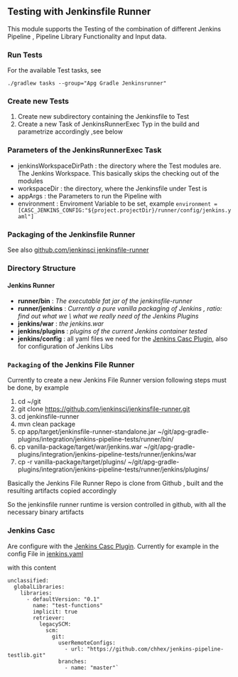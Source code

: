 Testing with Jenkinsfile Runner
-------------------------------

This module supports the Testing of the combination of different Jenkins
Pipeline , Pipeline Library Functionality and Input data.

### Run Tests

For the available Test tasks, see

`./gradlew tasks --group="Apg Gradle Jenkinsrunner"
`

### Create new Tests

1. Create new subdirectory containing the Jenkinsfile to Test
2. Create a new Task of JenkinsRunnerExec Typ in the build and parametrize accordingly ,see below

### Parameters of the JenkinsRunnerExec Task

- jenkinsWorkspaceDirPath : the directory where the Test modules are. The Jenkins Workspace. This basically skips the checking out of the modules
- workspaceDir : the directory, where the Jenkinsfile under Test is
- appArgs : the Parameters to run the Pipeline with
- environment : Enviroment Variable to be set, example `environment =
  [CASC_JENKINS_CONFIG:"${project.projectDir}/runner/config/jenkins.yaml"]
  `
### Packaging of the Jenkinsfile Runner

See also
[github.com/jenkinsci jenkinsfile-runner](https://github.com/jenkinsci/jenkinsfile-runner)

### Directory Structure

#### Jenkins Runner
- **runner/bin** : *The executable fat jar of the jenkinsfile-runner*
- **runner/jenkins** : *Currently a pure vanilla packaging of Jenkins ,
  ratio: find out what we \ what we really need of the Jenkins Plugins*
- **jenkins/war** : *the jenkins.war*
- **jenkins/plugins** : *plugins of the current Jenkins container
  tested*
- **jenkins/config** : all yaml files we need for the
  [Jenkins Casc Plugin](https://github.com/jenkinsci/configuration-as-code-plugin),
  also for configuration of Jenkins Libs

### `Packaging` of the Jenkins File Runner

Currently to create a new Jenkins File Runner version following steps
must be done, by example

1. cd ~/git
2. git clone https://github.com/jenkinsci/jenkinsfile-runner.git
3. cd jenkinsfile-runner
4. mvn clean package
5. cp app/target/jenkinsfile-runner-standalone.jar
   ~/git/apg-gradle-plugins/integration/jenkins-pipeline-tests/runner/bin/
6. cp vanilla-package/target/war/jenkins.war
   ~/git/apg-gradle-plugins/integration/jenkins-pipeline-tests/runner/jenkins/war
7. cp -r vanilla-package/target/plugins/
   ~/git/apg-gradle-plugins/integration/jenkins-pipeline-tests/runner/jenkins/plugins/

Basically the Jenkins File Runner Repo is clone from Github , built and
the resulting artifacts copied accordingly

So the jenkinsfile runner runtime is version controlled in github, with
all the necessary binary artifacts

### Jenkins Casc

Are configure with the
[Jenkins Casc Plugin](https://github.com/jenkinsci/configuration-as-code-plugin).
Currently for example in the config File in
[jenkins.yaml](file:/runner/config/jenkins.yaml)

with this content
```
unclassified:
  globalLibraries:
    libraries:
      - defaultVersion: "0.1"
        name: "test-functions"
        implicit: true
        retriever:
          legacySCM:
            scm:
              git:
                userRemoteConfigs:
                  - url: "https://github.com/chhex/jenkins-pipeline-testlib.git"
                branches:
                  - name: "master"`


```
